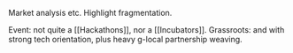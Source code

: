 Market analysis etc.
Highlight fragmentation.

Event: not quite a [[Hackathons]], nor a [[Incubators]]. 
Grassroots: and with strong tech orientation, plus heavy g-local partnership weaving. 
